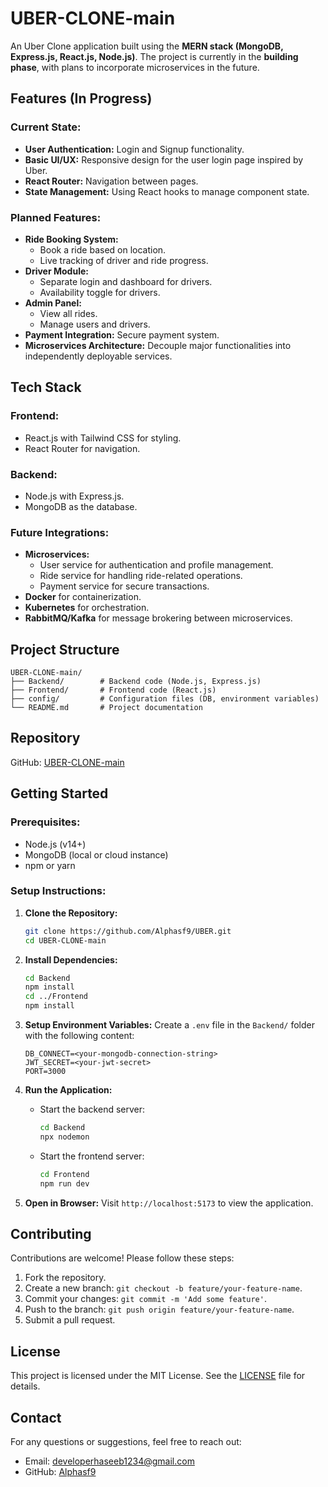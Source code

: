 # UBER-CLONE-main

An Uber Clone application built using the **MERN stack (MongoDB, Express.js, React.js, Node.js)**. The project is currently in the **building phase**, with plans to incorporate microservices in the future.

## Features (In Progress)

### Current State:
- **User Authentication:** Login and Signup functionality.
- **Basic UI/UX:** Responsive design for the user login page inspired by Uber.
- **React Router:** Navigation between pages.
- **State Management:** Using React hooks to manage component state.

### Planned Features:
- **Ride Booking System:**
  - Book a ride based on location.
  - Live tracking of driver and ride progress.
- **Driver Module:**
  - Separate login and dashboard for drivers.
  - Availability toggle for drivers.
- **Admin Panel:**
  - View all rides.
  - Manage users and drivers.
- **Payment Integration:** Secure payment system.
- **Microservices Architecture:** Decouple major functionalities into independently deployable services.

## Tech Stack

### Frontend:
- React.js with Tailwind CSS for styling.
- React Router for navigation.

### Backend:
- Node.js with Express.js.
- MongoDB as the database.

### Future Integrations:
- **Microservices:**
  - User service for authentication and profile management.
  - Ride service for handling ride-related operations.
  - Payment service for secure transactions.
- **Docker** for containerization.
- **Kubernetes** for orchestration.
- **RabbitMQ/Kafka** for message brokering between microservices.

## Project Structure
```
UBER-CLONE-main/
├── Backend/        # Backend code (Node.js, Express.js)
├── Frontend/       # Frontend code (React.js)
├── config/         # Configuration files (DB, environment variables)
└── README.md       # Project documentation
```

## Repository
GitHub: [UBER-CLONE-main](https://github.com/Alphasf9/UBER.git)

## Getting Started

### Prerequisites:
- Node.js (v14+)
- MongoDB (local or cloud instance)
- npm or yarn

### Setup Instructions:

1. **Clone the Repository:**
   ```bash
   git clone https://github.com/Alphasf9/UBER.git
   cd UBER-CLONE-main
   ```

2. **Install Dependencies:**
   ```bash
   cd Backend
   npm install
   cd ../Frontend
   npm install
   ```

3. **Setup Environment Variables:**
   Create a `.env` file in the `Backend/` folder with the following content:
   ```env
   DB_CONNECT=<your-mongodb-connection-string>
   JWT_SECRET=<your-jwt-secret>
   PORT=3000
   ```
   

4. **Run the Application:**
   - Start the backend server:
     ```bash
     cd Backend
     npx nodemon
     ```
   - Start the frontend server:
     ```bash
     cd Frontend
     npm run dev
     ```

5. **Open in Browser:**
   Visit `http://localhost:5173` to view the application.



## Contributing
Contributions are welcome! Please follow these steps:
1. Fork the repository.
2. Create a new branch: `git checkout -b feature/your-feature-name`.
3. Commit your changes: `git commit -m 'Add some feature'`.
4. Push to the branch: `git push origin feature/your-feature-name`.
5. Submit a pull request.

## License
This project is licensed under the MIT License. See the [LICENSE](LICENSE) file for details.

## Contact
For any questions or suggestions, feel free to reach out:
- Email: developerhaseeb1234@gmail.com
- GitHub: [Alphasf9](https://github.com/Alphasf9)

